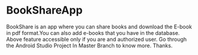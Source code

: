# BookShareApp
BookShare is an app where you can share books and download the E-book in pdf format.You can also add e-books that you have in the database. Above feature accessible only if you are and authorized user. Go through the Android Studio Project In Master Branch to know more. Thanks.
